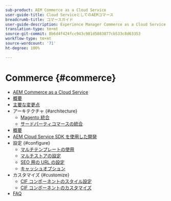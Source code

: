 ```yaml
---
sub-product: AEM Commerce as a Cloud Service
user-guide-title: Cloud ServiceとしてのAEMコマース
breadcrumb-title: コマースガイド
user-guide-description: Experience Manager Commerce as a Cloud Service の使用方法と管理方法について説明します。
translation-type: tm+mt
source-git-commit: 8b6d4f424fcc943c981d5883877cb533c8d63353
workflow-type: tm+mt
source-wordcount: '71'
ht-degree: 100%

---
```



# Commerce {#commerce}

+ [AEM Commerce as a Cloud Service](/help/commerce-cloud/home.md)
+ [概要](overview.md)
+ [主要な変更点](changes.md)
+ アーキテクチャ {#architecture}
   + [Magento 統合](architecture/magento.md)
   + [サードパーティコマースの統合](architecture/third-party.md)
+ [概要](getting-started.md)
+ [AEM Cloud Service SDK を使用した開発](develop.md)
+ 設定 {#configure}
   + [マルチテンプレートの使用](configuring/multi-template-usage.md)
   + [マルチストアの設定](configuring/multi-store-setup.md)
   + [SEO 用の URL の設定](configuring/advanced-url-configuration.md)
   + [キャッシュオプション](configuring/caching.md)
+ カスタマイズ {#customize}
   + [CIF コンポーネントのスタイル設定](customizing/style-cif-component.md)
   + [CIF コンポーネントのカスタマイズ](customizing/customize-cif-components.md)
+ [FAQ](faq.md)
